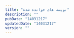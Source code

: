 ```yaml
---
title: "نویسه های خوانده شده"
description: ""
pubDate: "14031217"
updatedDate: "14031217"
version: ""
---
```

